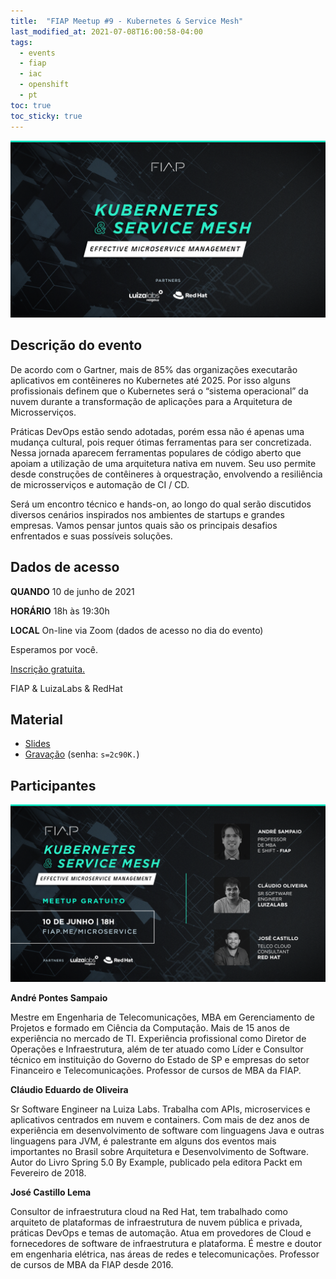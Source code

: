 ```yaml
---
title:  "FIAP Meetup #9 - Kubernetes & Service Mesh"
last_modified_at: 2021-07-08T16:00:58-04:00
tags:
  - events
  - fiap
  - iac
  - openshift
  - pt
toc: true
toc_sticky: true
---
```


[![](/assets/images/posts/2021-05-31-fiap-meetup/0.png)](https://www.meetup.com/pt-BR/fiapmeetups/events/278576296)

## Descrição do evento

De acordo com o Gartner, mais de 85% das organizações executarão aplicativos em contêineres no Kubernetes até 2025. Por isso alguns profissionais definem que o Kubernetes será o “sistema operacional” da nuvem durante a transformação de aplicações para a Arquitetura de Microsserviços.

Práticas DevOps estão sendo adotadas, porém essa não é apenas uma mudança cultural, pois requer ótimas ferramentas para ser concretizada. Nessa jornada aparecem ferramentas populares de código aberto que apoiam a utilização de uma arquitetura nativa em nuvem. Seu uso permite desde construções de contêineres à orquestração, envolvendo a resiliência de microsserviços e automação de CI / CD.

Será um encontro técnico e hands-on, ao longo do qual serão discutidos diversos cenários inspirados nos ambientes de startups e grandes empresas. Vamos pensar juntos quais são os principais desafios enfrentados e suas possíveis soluções.

## Dados de acesso

**QUANDO**
10 de junho de 2021

**HORÁRIO**
18h às 19:30h

**LOCAL**
On-line via Zoom (dados de acesso no dia do evento)

Esperamos por você.

[Inscrição gratuita.](https://www.meetup.com/pt-BR/fiapmeetups/events/278576296)

FIAP & LuizaLabs & RedHat

## Material

 - [Slides](https://github.com/tonanuvem/k8s-exemplos/blob/master/TALK_MEETUP_v3.pdf)
 - [Gravação](https://zoom.us/rec/share/8vzivOe-MtaDXOOGw3Ohnqa3bEXpw9Jh4TbnyZbL5VM--h7e53ter1qaeqYSJSTq.MLAt8caSC9QICm1q) (senha: `s=2c90K.`)

## Participantes

![](/assets/images/posts/2021-05-31-fiap-meetup/1.png)

**André Pontes Sampaio**

Mestre em Engenharia de Telecomunicações, MBA em Gerenciamento de Projetos e formado em Ciência da Computação. Mais de 15 anos de experiência no mercado de TI. Experiência profissional como Diretor de Operações e Infraestrutura, além de ter atuado como Líder e Consultor técnico em instituição do Governo do Estado de SP e empresas do setor Financeiro e Telecomunicações. Professor de cursos de MBA da FIAP.

**Cláudio Eduardo de Oliveira**

Sr Software Engineer na Luiza Labs. Trabalha com APIs, microservices e aplicativos centrados em nuvem e containers. Com mais de dez anos de experiência em desenvolvimento de software com linguagens Java e outras linguagens para JVM, é palestrante em alguns dos eventos mais importantes no Brasil sobre Arquitetura e Desenvolvimento de Software. Autor do Livro Spring 5.0 By Example, publicado pela editora Packt em Fevereiro de 2018.

**José Castillo Lema**

Consultor de infraestrutura cloud na Red Hat, tem trabalhado como arquiteto de plataformas de infraestrutura de nuvem pública e privada, práticas DevOps e temas de automação. Atua em provedores de Cloud e fornecedores de software de infraestrutura e plataforma. É mestre e doutor em engenharia elétrica, nas áreas de redes e telecomunicações. Professor de cursos de MBA da FIAP desde 2016.

